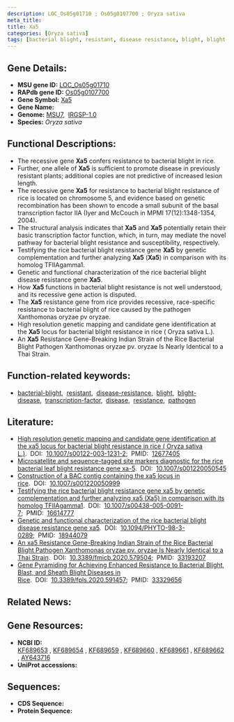 ```yaml
---
description: LOC_Os05g01710 ; Os05g0107700 ; Oryza sativa
meta_title:
title: Xa5
categories: [Oryza sativa]
tags: [bacterial blight, resistant, disease resistance, blight, blight disease, transcription factor, disease, resistance, pathogen]
---
```


## Gene Details:
- **MSU gene ID:** [LOC_Os05g01710](http://rice.uga.edu/cgi-bin/ORF_infopage.cgi?orf=LOC_Os05g01710)  
- **RAPdb gene ID:** [Os05g0107700](https://rapdb.dna.affrc.go.jp/locus/?name=Os05g0107700)  
- **Gene Symbol:** <u>Xa5</u>
- **Gene Name:**
- **Genome:**  [MSU7](http://rice.uga.edu/),&nbsp;&nbsp;[IRGSP-1.0](https://rapdb.dna.affrc.go.jp/download/irgsp1.html)
- **Species:** *Oryza sativa*

## Functional Descriptions:
   - The recessive gene **Xa5** confers resistance to bacterial blight in rice.
   - Further, one allele of **Xa5** is sufficient to promote disease in previously resistant plants; additional copies are not predictive of increased lesion length.
   - The recessive gene **Xa5** for resistance to bacterial blight resistance of rice is located on chromosome 5, and evidence based on genetic recombination has been shown to encode a small subunit of the basal transcription factor IIA (Iyer and McCouch in MPMI 17(12):1348-1354, 2004).
   - The structural analysis indicates that **Xa5** and **Xa5** potentially retain their basic transcription factor function, which, in turn, may mediate the novel pathway for bacterial blight resistance and susceptibility, respectively.
   - Testifying the rice bacterial blight resistance gene **Xa5** by genetic complementation and further analyzing **Xa5** (**Xa5**) in comparison with its homolog TFIIAgamma1.
   - Genetic and functional characterization of the rice bacterial blight disease resistance gene **Xa5**.
   - How **Xa5** functions in bacterial blight resistance is not well understood, and its recessive gene action is disputed.
   - The **Xa5** resistance gene from rice provides recessive, race-specific resistance to bacterial blight of rice caused by the pathogen Xanthomonas oryzae pv oryzae.
   - High resolution genetic mapping and candidate gene identification at the **Xa5** locus for bacterial blight resistance in rice ( Oryza sativa L.).
   - An **Xa5** Resistance Gene-Breaking Indian Strain of the Rice Bacterial Blight Pathogen Xanthomonas oryzae pv. oryzae Is Nearly Identical to a Thai Strain.

## Function-related keywords:
   - [bacterial-blight](/tags/bacterial-blight/),&nbsp;&nbsp;[resistant](/tags/resistant/),&nbsp;&nbsp;[disease-resistance](/tags/disease-resistance/),&nbsp;&nbsp;[blight](/tags/blight/),&nbsp;&nbsp;[blight-disease](/tags/blight-disease/),&nbsp;&nbsp;[transcription-factor](/tags/transcription-factor/),&nbsp;&nbsp;[disease](/tags/disease/),&nbsp;&nbsp;[resistance](/tags/resistance/),&nbsp;&nbsp;[pathogen](/tags/pathogen/)

## Literature:
   - [High resolution genetic mapping and candidate gene identification at the xa5 locus for bacterial blight resistance in rice ( Oryza sativa L.)](https://www.doi.org/10.1007/s00122-003-1231-2).&nbsp;&nbsp;DOI:&nbsp;&nbsp;[10.1007/s00122-003-1231-2](https://www.doi.org/10.1007/s00122-003-1231-2);&nbsp;&nbsp;PMID:&nbsp;&nbsp;[12677405](https://pubmed.ncbi.nlm.nih.gov/12677405/)
   - [Microsatellite and sequence-tagged site markers diagnostic for the rice bacterial leaf blight resistance gene xa-5](https://www.doi.org/10.1007/s001220050545).&nbsp;&nbsp;DOI:&nbsp;&nbsp;[10.1007/s001220050545](https://www.doi.org/10.1007/s001220050545)
   - [Construction of a BAC contig containing the xa5 locus in rice](https://www.doi.org/10.1007/s001220050999).&nbsp;&nbsp;DOI:&nbsp;&nbsp;[10.1007/s001220050999](https://www.doi.org/10.1007/s001220050999)
   - [Testifying the rice bacterial blight resistance gene xa5 by genetic complementation and further analyzing xa5 (Xa5) in comparison with its homolog TFIIAgamma1](https://www.doi.org/10.1007/s00438-005-0091-7).&nbsp;&nbsp;DOI:&nbsp;&nbsp;[10.1007/s00438-005-0091-7](https://www.doi.org/10.1007/s00438-005-0091-7);&nbsp;&nbsp;PMID:&nbsp;&nbsp;[16614777](https://pubmed.ncbi.nlm.nih.gov/16614777/)
   - [Genetic and functional characterization of the rice bacterial blight disease resistance gene xa5](https://www.doi.org/10.1094/PHYTO-98-3-0289).&nbsp;&nbsp;DOI:&nbsp;&nbsp;[10.1094/PHYTO-98-3-0289](https://www.doi.org/10.1094/PHYTO-98-3-0289);&nbsp;&nbsp;PMID:&nbsp;&nbsp;[18944079](https://pubmed.ncbi.nlm.nih.gov/18944079/)
   - [An xa5 Resistance Gene-Breaking Indian Strain of the Rice Bacterial Blight Pathogen Xanthomonas oryzae pv. oryzae Is Nearly Identical to a Thai Strain](https://www.doi.org/10.3389/fmicb.2020.579504).&nbsp;&nbsp;DOI:&nbsp;&nbsp;[10.3389/fmicb.2020.579504](https://www.doi.org/10.3389/fmicb.2020.579504);&nbsp;&nbsp;PMID:&nbsp;&nbsp;[33193207](https://pubmed.ncbi.nlm.nih.gov/33193207/)
   - [Gene Pyramiding for Achieving Enhanced Resistance to Bacterial Blight, Blast, and Sheath Blight Diseases in Rice](https://www.doi.org/10.3389/fpls.2020.591457).&nbsp;&nbsp;DOI:&nbsp;&nbsp;[10.3389/fpls.2020.591457](https://www.doi.org/10.3389/fpls.2020.591457);&nbsp;&nbsp;PMID:&nbsp;&nbsp;[33329656](https://pubmed.ncbi.nlm.nih.gov/33329656/)

## Related News:

## Gene Resources:
- **NCBI ID:**  [KF689653](http://www.ncbi.nlm.nih.gov/nuccore/KF689653)&nbsp;,&nbsp;[KF689654](http://www.ncbi.nlm.nih.gov/nuccore/KF689654)&nbsp;,&nbsp;[KF689659](http://www.ncbi.nlm.nih.gov/nuccore/KF689659)&nbsp;,&nbsp;[KF689660](http://www.ncbi.nlm.nih.gov/nuccore/KF689660)&nbsp;,&nbsp;[KF689661](http://www.ncbi.nlm.nih.gov/nuccore/KF689661)&nbsp;,&nbsp;[KF689662](http://www.ncbi.nlm.nih.gov/nuccore/KF689662)&nbsp;,&nbsp;[AY643716](http://www.ncbi.nlm.nih.gov/nuccore/AY643716)
- **UniProt accessions:** [](https://www.uniprot.org/uniprotkb//entry)

## Sequences:
- **CDS Sequence:**
- **Protein Sequence:**
